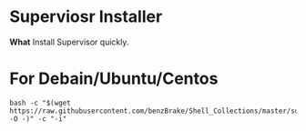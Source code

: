 # Superviosr Installer

**What**
Install Supervisor quickly.

# For Debain/Ubuntu/Centos
```shell
bash -c "$(wget https://raw.githubusercontent.com/benzBrake/Shell_Collections/master/supervisord.sh -O -)" -c "-i"
```
